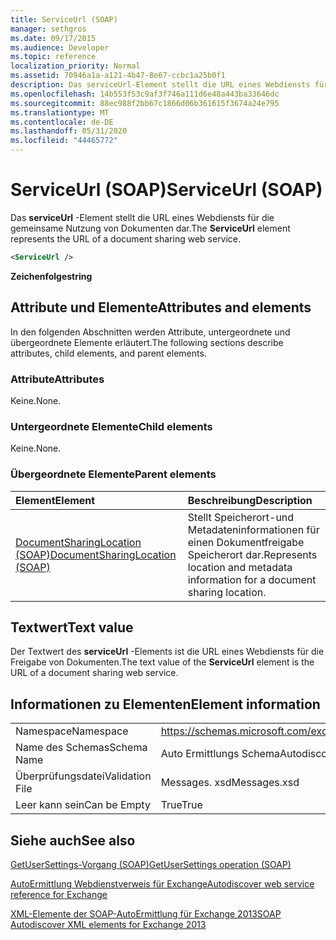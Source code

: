 ```yaml
---
title: ServiceUrl (SOAP)
manager: sethgros
ms.date: 09/17/2015
ms.audience: Developer
ms.topic: reference
localization_priority: Normal
ms.assetid: 70946a1a-a121-4b47-8e67-ccbc1a25b0f1
description: Das serviceUrl-Element stellt die URL eines Webdiensts für die gemeinsame Nutzung von Dokumenten dar.
ms.openlocfilehash: 14b553f53c9af3f746a111d6e48a443ba33646dc
ms.sourcegitcommit: 88ec988f2bb67c1866d06b361615f3674a24e795
ms.translationtype: MT
ms.contentlocale: de-DE
ms.lasthandoff: 05/31/2020
ms.locfileid: "44465772"
---
```

# <a name="serviceurl-soap"></a><span data-ttu-id="6019c-103">ServiceUrl (SOAP)</span><span class="sxs-lookup"><span data-stu-id="6019c-103">ServiceUrl (SOAP)</span></span>

<span data-ttu-id="6019c-104">Das **serviceUrl** -Element stellt die URL eines Webdiensts für die gemeinsame Nutzung von Dokumenten dar.</span><span class="sxs-lookup"><span data-stu-id="6019c-104">The **ServiceUrl** element represents the URL of a document sharing web service.</span></span> 
  
```XML
<ServiceUrl />
```

 <span data-ttu-id="6019c-105">**Zeichenfolge**</span><span class="sxs-lookup"><span data-stu-id="6019c-105">**string**</span></span>
## <a name="attributes-and-elements"></a><span data-ttu-id="6019c-106">Attribute und Elemente</span><span class="sxs-lookup"><span data-stu-id="6019c-106">Attributes and elements</span></span>

<span data-ttu-id="6019c-107">In den folgenden Abschnitten werden Attribute, untergeordnete und übergeordnete Elemente erläutert.</span><span class="sxs-lookup"><span data-stu-id="6019c-107">The following sections describe attributes, child elements, and parent elements.</span></span>
  
### <a name="attributes"></a><span data-ttu-id="6019c-108">Attribute</span><span class="sxs-lookup"><span data-stu-id="6019c-108">Attributes</span></span>

<span data-ttu-id="6019c-109">Keine.</span><span class="sxs-lookup"><span data-stu-id="6019c-109">None.</span></span>
  
### <a name="child-elements"></a><span data-ttu-id="6019c-110">Untergeordnete Elemente</span><span class="sxs-lookup"><span data-stu-id="6019c-110">Child elements</span></span>

<span data-ttu-id="6019c-111">Keine.</span><span class="sxs-lookup"><span data-stu-id="6019c-111">None.</span></span>
  
### <a name="parent-elements"></a><span data-ttu-id="6019c-112">Übergeordnete Elemente</span><span class="sxs-lookup"><span data-stu-id="6019c-112">Parent elements</span></span>

|<span data-ttu-id="6019c-113">**Element**</span><span class="sxs-lookup"><span data-stu-id="6019c-113">**Element**</span></span>|<span data-ttu-id="6019c-114">**Beschreibung**</span><span class="sxs-lookup"><span data-stu-id="6019c-114">**Description**</span></span>|
|:-----|:-----|
|[<span data-ttu-id="6019c-115">DocumentSharingLocation (SOAP)</span><span class="sxs-lookup"><span data-stu-id="6019c-115">DocumentSharingLocation (SOAP)</span></span>](documentsharinglocation-soap.md) <br/> |<span data-ttu-id="6019c-116">Stellt Speicherort-und Metadateninformationen für einen Dokumentfreigabe Speicherort dar.</span><span class="sxs-lookup"><span data-stu-id="6019c-116">Represents location and metadata information for a document sharing location.</span></span>  <br/> |
   
## <a name="text-value"></a><span data-ttu-id="6019c-117">Textwert</span><span class="sxs-lookup"><span data-stu-id="6019c-117">Text value</span></span>

<span data-ttu-id="6019c-118">Der Textwert des **serviceUrl** -Elements ist die URL eines Webdiensts für die Freigabe von Dokumenten.</span><span class="sxs-lookup"><span data-stu-id="6019c-118">The text value of the **ServiceUrl** element is the URL of a document sharing web service.</span></span> 
  
## <a name="element-information"></a><span data-ttu-id="6019c-119">Informationen zu Elementen</span><span class="sxs-lookup"><span data-stu-id="6019c-119">Element information</span></span>

|||
|:-----|:-----|
|<span data-ttu-id="6019c-120">Namespace</span><span class="sxs-lookup"><span data-stu-id="6019c-120">Namespace</span></span>  <br/> |https://schemas.microsoft.com/exchange/2010/Autodiscover  <br/> |
|<span data-ttu-id="6019c-121">Name des Schemas</span><span class="sxs-lookup"><span data-stu-id="6019c-121">Schema Name</span></span>  <br/> |<span data-ttu-id="6019c-122">Auto Ermittlungs Schema</span><span class="sxs-lookup"><span data-stu-id="6019c-122">Autodiscover schema</span></span>  <br/> |
|<span data-ttu-id="6019c-123">Überprüfungsdatei</span><span class="sxs-lookup"><span data-stu-id="6019c-123">Validation File</span></span>  <br/> |<span data-ttu-id="6019c-124">Messages. xsd</span><span class="sxs-lookup"><span data-stu-id="6019c-124">Messages.xsd</span></span>  <br/> |
|<span data-ttu-id="6019c-125">Leer kann sein</span><span class="sxs-lookup"><span data-stu-id="6019c-125">Can be Empty</span></span>  <br/> |<span data-ttu-id="6019c-126">True</span><span class="sxs-lookup"><span data-stu-id="6019c-126">True</span></span>  <br/> |
   
## <a name="see-also"></a><span data-ttu-id="6019c-127">Siehe auch</span><span class="sxs-lookup"><span data-stu-id="6019c-127">See also</span></span>



[<span data-ttu-id="6019c-128">GetUserSettings-Vorgang (SOAP)</span><span class="sxs-lookup"><span data-stu-id="6019c-128">GetUserSettings operation (SOAP)</span></span>](getusersettings-operation-soap.md)


[<span data-ttu-id="6019c-129">AutoErmittlung Webdienstverweis für Exchange</span><span class="sxs-lookup"><span data-stu-id="6019c-129">Autodiscover web service reference for Exchange</span></span>](autodiscover-web-service-reference-for-exchange.md)
  
[<span data-ttu-id="6019c-130">XML-Elemente der SOAP-AutoErmittlung für Exchange 2013</span><span class="sxs-lookup"><span data-stu-id="6019c-130">SOAP Autodiscover XML elements for Exchange 2013</span></span>](soap-autodiscover-xml-elements-for-exchange-2013.md)

